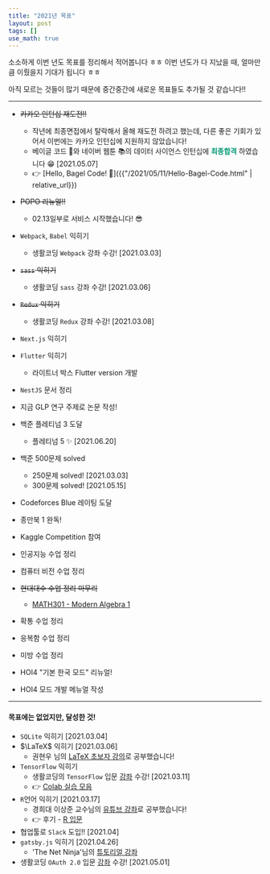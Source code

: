 ```yaml
---
title: "2021년 목표"
layout: post
tags: []
use_math: true
---
```


소소하게 이번 년도 목표를 정리해서 적어봅니다 ㅎㅎ 이번 년도가 다 지났을 때, 얼마만큼 이뤘을지 기대가 됩니다 ㅎㅎ

아직 모르는 것들이 많기 때문에 중간중간에 새로운 목표들도 추가될 것 같습니다!!

<hr/>

- ~~카카오 인턴십 재도전!!~~
  - 작년에 최종면접에서 탈락해서 올해 재도전 하려고 했는데, 다른 좋은 기회가 있어서 이번에는 카카오 인턴십에 지원하지 않았습니다!
  - 베이글 코드 🥯와 네이버 웹툰 📚의 데이터 사이언스 인턴십에 <span style="color: #009874">**최종합격**</span> 하였습니다 😁 [2021.05.07]
  - 👉 [Hello, Bagel Code! 🥯]({{"/2021/05/11/Hello-Bagel-Code.html" | relative_url}})

- ~~POPO 리뉴얼!!~~ 
  - 02.13일부로 서비스 시작했습니다! 😎
- `Webpack`, `Babel` 익히기
  - 생활코딩 `Webpack` 강좌 수강! [2021.03.03]
- ~~`sass` 익히기~~
  - 생활코딩 `sass` 강좌 수강! [2021.03.06]
- ~~`Redux` 익히기~~
  - 생활코딩 `Redux` 강좌 수강! [2021.03.08]
- `Next.js` 익히기
- `Flutter` 익히기
  - 라이트너 박스 Flutter version 개발
- `NestJS` 문서 정리

- 지금 GLP 연구 주제로 논문 작성!

- 백준 플레티넘 3 도달
  - 플레티넘 5 ✨ [2021.06.20]
- 백준 500문제 solved
  - 250문제 solved! [2021.03.03]
  - 300문제 solved! [2021.05.15]
- Codeforces Blue 레이팅 도달
- 종만북 1 완독!

- Kaggle Competition 참여

- 인공지능 수업 정리
- 컴퓨터 비전 수업 정리

- ~~현대대수 수업 정리 마무리~~ 
  - [MATH301 - Modern Algebra 1](https://bluehorn07.github.io/mathematics/2020/12/15/Modern-algebra-1.html)
- 확통 수업 정리
- 응복함 수업 정리
- 미방 수업 정리

- HOI4 "기본 한국 모드" 리뉴얼!
- HOI4 모드 개발 메뉴얼 작성

<hr/>

#### 목표에는 없었지만, 달성한 것!

- `SQLite` 익히기 [2021.03.04]
- $\LaTeX$ 익히기 [2021.03.06] 
  - 권현우 님의 [LaTeX 초보자 강의](https://youtube.com/playlist?list=PLSS68lwkeqyOH6KEHpCAmCWVSSKbciz3A)로 공부했습니다!
- `TensorFlow` 익히기
  - 생활코딩의 `TensorFlow` 입문 [강좌](https://opentutorials.org/course/4570) 수강! [2021.03.11] 
  - 👉 [Colab 실습 모음](https://drive.google.com/drive/folders/1WoA717hP-6IpWeQew0WgST7vLG3ZZVNZ?usp=sharing)
- `R`언어 익히기 [2021.03.17]
  - 경희대 이상준 교수님의 [유튜브 강좌](https://youtube.com/playlist?list=PLaqQvlCBe8vL739pc-jESsucndheGmQIZ)로 공부했습니다!
  - 👉 후기 - [R 입문](https://bluehorn07.github.io/2021/03/14/introduction-to-R.html)
- 협업툴로 `Slack` 도입!! [2021.04]
- `gatsby.js` 익히기 [2021.04.26]
  - 'The Net Ninja'님의 [튜토리얼 강좌](https://youtube.com/playlist?list=PL4cUxeGkcC9hw1g77I35ZivVLe8k2nvjB)
- 생활코딩 `OAuth 2.0` 입문 [강좌](https://opentutorials.org/course/3405) 수강! [2021.05.01]